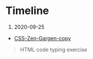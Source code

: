 # Timeline
1. 2020-09-25
  - [CSS-Zen-Gargen-copy](https://nyanyani.github.io/miao/zen-garden-copy.html)
  > HTML code typing exercise
